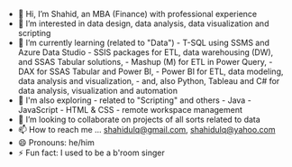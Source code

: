 - 👋 Hi, I’m Shahid, an MBA (Finance) with professional experience
- 👀 I’m interested in data design, data analysis, data visualization and scripting
- 🌱 I’m currently learning (related to "Data")
      - T-SQL using SSMS and Azure Data Studio
      - SSIS packages for ETL, data warehousing (DW), and SSAS Tabular solutions,
      - Mashup (M) for ETL in Power Query,
      - DAX for SSAS Tabular and Power BI,
      - Power BI for ETL, data modeling, data analysis and visualization,
      - and, also Python, Tableau and C#  for data analysis, visualization and automation
- 🌱 I'm also exploring - related to "Scripting" and others
      - Java
      - JavaScript
      - HTML & CSS
      - remote workspace management
- 💞️ I’m looking to collaborate on projects of all sorts related to data
- 📫 How to reach me ... shahidulq@gmail.com, shahidulq@yahoo.com
- 😄 Pronouns: he/him
- ⚡ Fun fact: I used to be a b'room singer

<!---
shahidulq/shahidulq is a ✨ special ✨ repository because its `README.md` (this file) appears on your GitHub profile.
You can click the Preview link to take a look at your changes.
--->
